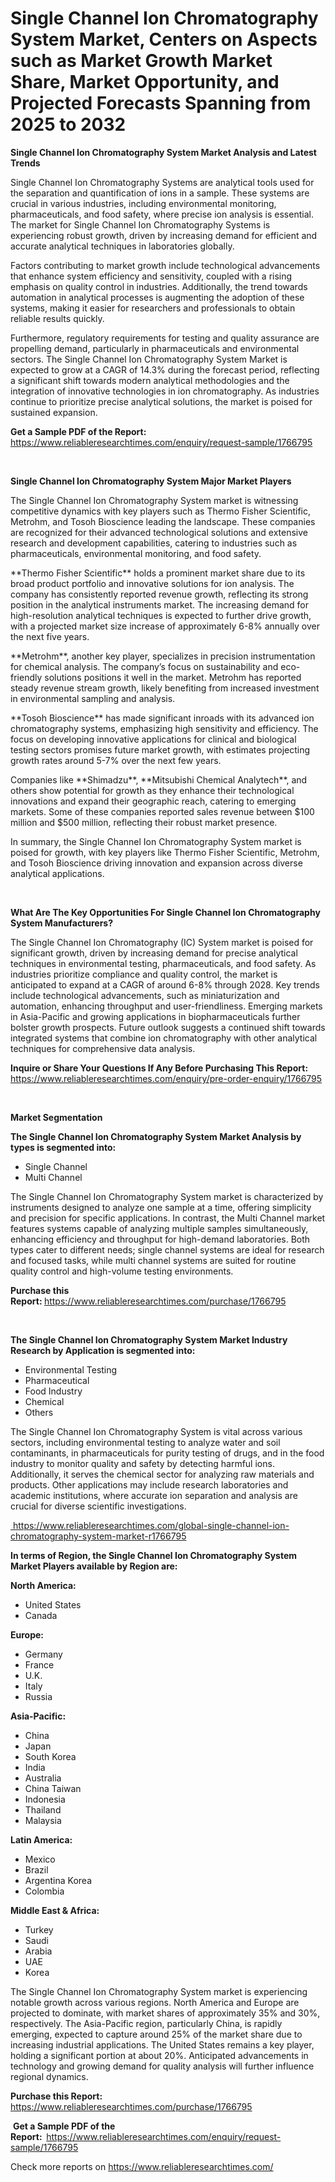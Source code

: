 <p><h1>Single Channel Ion Chromatography System Market, Centers on Aspects such as Market Growth Market Share, Market Opportunity, and Projected Forecasts Spanning from 2025 to 2032</h1></p><p><strong>Single Channel Ion Chromatography System Market Analysis and Latest Trends</strong></p>
<p><p>Single Channel Ion Chromatography Systems are analytical tools used for the separation and quantification of ions in a sample. These systems are crucial in various industries, including environmental monitoring, pharmaceuticals, and food safety, where precise ion analysis is essential. The market for Single Channel Ion Chromatography Systems is experiencing robust growth, driven by increasing demand for efficient and accurate analytical techniques in laboratories globally.</p><p>Factors contributing to market growth include technological advancements that enhance system efficiency and sensitivity, coupled with a rising emphasis on quality control in industries. Additionally, the trend towards automation in analytical processes is augmenting the adoption of these systems, making it easier for researchers and professionals to obtain reliable results quickly. </p><p>Furthermore, regulatory requirements for testing and quality assurance are propelling demand, particularly in pharmaceuticals and environmental sectors. The Single Channel Ion Chromatography System Market is expected to grow at a CAGR of 14.3% during the forecast period, reflecting a significant shift towards modern analytical methodologies and the integration of innovative technologies in ion chromatography. As industries continue to prioritize precise analytical solutions, the market is poised for sustained expansion.</p></p>
<p><strong>Get a Sample PDF of the Report:&nbsp;</strong> <a href="https://www.reliableresearchtimes.com/enquiry/request-sample/1766795?utm_campaign=2413&utm_medium=2&utm_source=Github&utm_content=ia&utm_term=27022025&utm_id=single-channel-ion-chromatography-system">https://www.reliableresearchtimes.com/enquiry/request-sample/1766795</a></p>
<p>&nbsp;</p>
<p><strong>Single Channel Ion Chromatography System Major Market Players</strong></p>
<p><p>The Single Channel Ion Chromatography System market is witnessing competitive dynamics with key players such as Thermo Fisher Scientific, Metrohm, and Tosoh Bioscience leading the landscape. These companies are recognized for their advanced technological solutions and extensive research and development capabilities, catering to industries such as pharmaceuticals, environmental monitoring, and food safety.</p><p>**Thermo Fisher Scientific** holds a prominent market share due to its broad product portfolio and innovative solutions for ion analysis. The company has consistently reported revenue growth, reflecting its strong position in the analytical instruments market. The increasing demand for high-resolution analytical techniques is expected to further drive growth, with a projected market size increase of approximately 6-8% annually over the next five years.</p><p>**Metrohm**, another key player, specializes in precision instrumentation for chemical analysis. The company’s focus on sustainability and eco-friendly solutions positions it well in the market. Metrohm has reported steady revenue stream growth, likely benefiting from increased investment in environmental sampling and analysis.</p><p>**Tosoh Bioscience** has made significant inroads with its advanced ion chromatography systems, emphasizing high sensitivity and efficiency. The focus on developing innovative applications for clinical and biological testing sectors promises future market growth, with estimates projecting growth rates around 5-7% over the next few years.</p><p>Companies like **Shimadzu**, **Mitsubishi Chemical Analytech**, and others show potential for growth as they enhance their technological innovations and expand their geographic reach, catering to emerging markets. Some of these companies reported sales revenue between $100 million and $500 million, reflecting their robust market presence.</p><p>In summary, the Single Channel Ion Chromatography System market is poised for growth, with key players like Thermo Fisher Scientific, Metrohm, and Tosoh Bioscience driving innovation and expansion across diverse analytical applications.</p></p>
<p>&nbsp;</p>
<p><strong>What Are The Key Opportunities For Single Channel Ion Chromatography System Manufacturers?</strong></p>
<p><p>The Single Channel Ion Chromatography (IC) System market is poised for significant growth, driven by increasing demand for precise analytical techniques in environmental testing, pharmaceuticals, and food safety. As industries prioritize compliance and quality control, the market is anticipated to expand at a CAGR of around 6-8% through 2028. Key trends include technological advancements, such as miniaturization and automation, enhancing throughput and user-friendliness. Emerging markets in Asia-Pacific and growing applications in biopharmaceuticals further bolster growth prospects. Future outlook suggests a continued shift towards integrated systems that combine ion chromatography with other analytical techniques for comprehensive data analysis.</p></p>
<p><strong>Inquire or Share Your Questions If Any Before Purchasing This Report:</strong> <a href="https://www.reliableresearchtimes.com/enquiry/pre-order-enquiry/1766795?utm_campaign=2413&utm_medium=2&utm_source=Github&utm_content=ia&utm_term=27022025&utm_id=single-channel-ion-chromatography-system">https://www.reliableresearchtimes.com/enquiry/pre-order-enquiry/1766795</a></p>
<p>&nbsp;</p>
<p><strong>Market Segmentation</strong></p>
<p><strong>The Single Channel Ion Chromatography System Market Analysis by types is segmented into:</strong></p>
<p><ul><li>Single Channel</li><li>Multi Channel</li></ul></p>
<p><p>The Single Channel Ion Chromatography System market is characterized by instruments designed to analyze one sample at a time, offering simplicity and precision for specific applications. In contrast, the Multi Channel market features systems capable of analyzing multiple samples simultaneously, enhancing efficiency and throughput for high-demand laboratories. Both types cater to different needs; single channel systems are ideal for research and focused tasks, while multi channel systems are suited for routine quality control and high-volume testing environments.</p></p>
<p><strong>Purchase this Report:&nbsp;</strong><a href="https://www.reliableresearchtimes.com/purchase/1766795?utm_campaign=2413&utm_medium=2&utm_source=Github&utm_content=ia&utm_term=27022025&utm_id=single-channel-ion-chromatography-system">https://www.reliableresearchtimes.com/purchase/1766795</a></p>
<p>&nbsp;</p>
<p><strong>The Single Channel Ion Chromatography System Market Industry Research by Application is segmented into:</strong></p>
<p><ul><li>Environmental Testing</li><li>Pharmaceutical</li><li>Food Industry</li><li>Chemical</li><li>Others</li></ul></p>
<p><p>The Single Channel Ion Chromatography System is vital across various sectors, including environmental testing to analyze water and soil contaminants, in pharmaceuticals for purity testing of drugs, and in the food industry to monitor quality and safety by detecting harmful ions. Additionally, it serves the chemical sector for analyzing raw materials and products. Other applications may include research laboratories and academic institutions, where accurate ion separation and analysis are crucial for diverse scientific investigations.</p></p>
<p><a href="https://www.reliableresearchtimes.com/global-single-channel-ion-chromatography-system-market-r1766795?utm_campaign=2413&utm_medium=2&utm_source=Github&utm_content=ia&utm_term=27022025&utm_id=single-channel-ion-chromatography-system">&nbsp;https://www.reliableresearchtimes.com/global-single-channel-ion-chromatography-system-market-r1766795</a></p>
<p><strong>In terms of Region, the Single Channel Ion Chromatography System Market Players available by Region are:</strong></p>
<p>
    <p> <strong> North America: </strong>
        <ul>
            <li>United States</li>
            <li>Canada</li>
        </ul>
        </p> 
    <p> <strong> Europe: </strong>
        <ul>
            <li>Germany</li>
            <li>France</li>
            <li>U.K.</li>
            <li>Italy</li>
            <li>Russia</li>
        </ul>
        </p> 
    <p> <strong> Asia-Pacific: </strong>
        <ul>
            <li>China</li>
            <li>Japan</li>
            <li>South Korea</li>
            <li>India</li>
            <li>Australia</li>
            <li>China Taiwan</li>
            <li>Indonesia</li>
            <li>Thailand</li>
            <li>Malaysia</li>
        </ul>
        </p> 
    <p> <strong> Latin America: </strong>
        <ul>
            <li>Mexico</li>
            <li>Brazil</li>
            <li>Argentina Korea</li>
            <li>Colombia</li>
        </ul>
        </p> 
    <p> <strong> Middle East & Africa: </strong>
        <ul>
            <li>Turkey</li>
            <li>Saudi</li>
            <li>Arabia</li>
            <li>UAE</li>
            <li>Korea</li>
        </ul>
    </p>
    </p>
<p><p>The Single Channel Ion Chromatography System market is experiencing notable growth across various regions. North America and Europe are projected to dominate, with market shares of approximately 35% and 30%, respectively. The Asia-Pacific region, particularly China, is rapidly emerging, expected to capture around 25% of the market share due to increasing industrial applications. The United States remains a key player, holding a significant portion at about 20%. Anticipated advancements in technology and growing demand for quality analysis will further influence regional dynamics.</p></p>
<p><strong>Purchase this Report: </strong><a href="https://www.reliableresearchtimes.com/purchase/1766795?utm_campaign=2413&utm_medium=2&utm_source=Github&utm_content=ia&utm_term=27022025&utm_id=single-channel-ion-chromatography-system">https://www.reliableresearchtimes.com/purchase/1766795</a></p>
<p>&nbsp;<strong>Get a Sample PDF of the Report:&nbsp;&nbsp;</strong><a href="https://www.reliableresearchtimes.com/enquiry/request-sample/1766795?utm_campaign=2413&utm_medium=2&utm_source=Github&utm_content=ia&utm_term=27022025&utm_id=single-channel-ion-chromatography-system">https://www.reliableresearchtimes.com/enquiry/request-sample/1766795</a></p>
<p><strong></strong></p>
<p>Check more reports on <a href="https://www.reliableresearchtimes.com/?utm_campaign=2413&utm_medium=2&utm_source=Github&utm_content=ia&utm_term=27022025&utm_id=single-channel-ion-chromatography-system">https://www.reliableresearchtimes.com/</a></p>